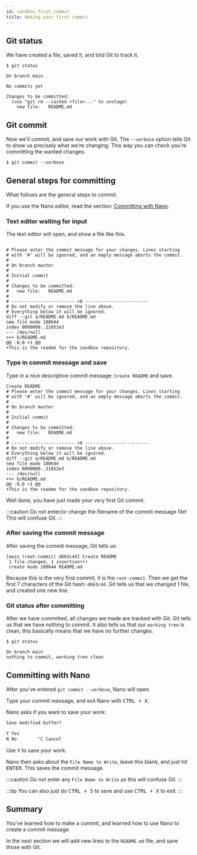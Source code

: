 ```yaml
---
id: sandbox_first_commit
title: Making your first commit
---
```


## Git status

We have created a file, saved it, and told Git to track it.

```git
$ git status

On branch main

No commits yet

Changes to be committed:
  (use "git rm --cached <file>..." to unstage)
	new file:   README.md
```

## Git commit

Now we'll commit, and save our work with Git.
The `--verbose` option tells Git to show us precisely what we're changing.
This way you can check you're committing the wanted changes.

```git
$ git commit --verbose
```

## General steps for committing

What follows are the general steps to commit.

If you use the Nano editor, read the section: [Committing with Nano](#committing-with-nano).

### Text editor waiting for input

The text editor will open, and show a file like this.

```git title="Text editor, waiting for input"

# Please enter the commit message for your changes. Lines starting
# with '#' will be ignored, and an empty message aborts the commit.
#
# On branch master
#
# Initial commit
#
# Changes to be committed:
#	new file:   README.md
#
# ------------------------ >8 ------------------------
# Do not modify or remove the line above.
# Everything below it will be ignored.
diff --git a/README.md b/README.md
new file mode 100644
index 0000000..21652e3
--- /dev/null
+++ b/README.md
@@ -0,0 +1 @@
+This is the readme for the sandbox repository.
```

### Type in commit message and save

Type in a nice descriptive commit message: `Create README` and save.

```git title="Text editor with commit message"
Create README
# Please enter the commit message for your changes. Lines starting
# with '#' will be ignored, and an empty message aborts the commit.
#
# On branch master
#
# Initial commit
#
# Changes to be committed:
#	new file:   README.md
#
# ------------------------ >8 ------------------------
# Do not modify or remove the line above.
# Everything below it will be ignored.
diff --git a/README.md b/README.md
new file mode 100644
index 0000000..21652e3
--- /dev/null
+++ b/README.md
@@ -0,0 +1 @@
+This is the readme for the sandbox repository.
```

Well done, you have just made your very first Git commit.

:::caution
Do not enter/or change the filename of the commit message file!
This will confuse Git.
:::

### After saving the commit message

After saving the commit message, Git tells us:

```git
[main (root-commit) d663c4d] Create README
 1 file changed, 1 insertion(+)
 create mode 100644 README.md
```

Because this is the very first commit, it is the `root-commit`.
Then we get the first 7 characters of the Git hash: `d663c4d`.
Git tells us that we changed 1 file, and created one new line.

### Git status after committing

After we have committed, all changes we made are tracked with Git.
Git tells us that we have nothing to commit.
It also tells us that our `working tree` is clean, this basically means that we have no further changes.

```git
$ git status

On branch main
nothing to commit, working tree clean
```

## Committing with Nano

After you've entered `git commit --verbose`, Nano will open.

Type your commit message, and exit Nano with <kbd>CTRL + X</kbd>.

Nano asks if you want to save your work:

<!-- prettier-ignore-start -->
```markdown title="Nano save dialog"
Save modified buffer?

Y Yes
N No        ^C Cancel
```
<!-- prettier-ignore-end -->

Use <kbd>Y</kbd> to save your work.

Nano then asks about the `File Name to Write`, leave this blank, and just hit <kbd>ENTER</kbd>.
This saves the commit message.

:::caution
Do not enter any `File Name to Write` as this will confuse Git.
:::

:::tip
You can also just do <kbd>CTRL + S</kbd> to save and use <kbd>CTRL + X</kbd> to exit.
:::

## Summary

You've learned how to make a commit, and learned how to use Nano to create a commit message.

In the next section we will add new lines to the `README.md` file, and save those with Git.
